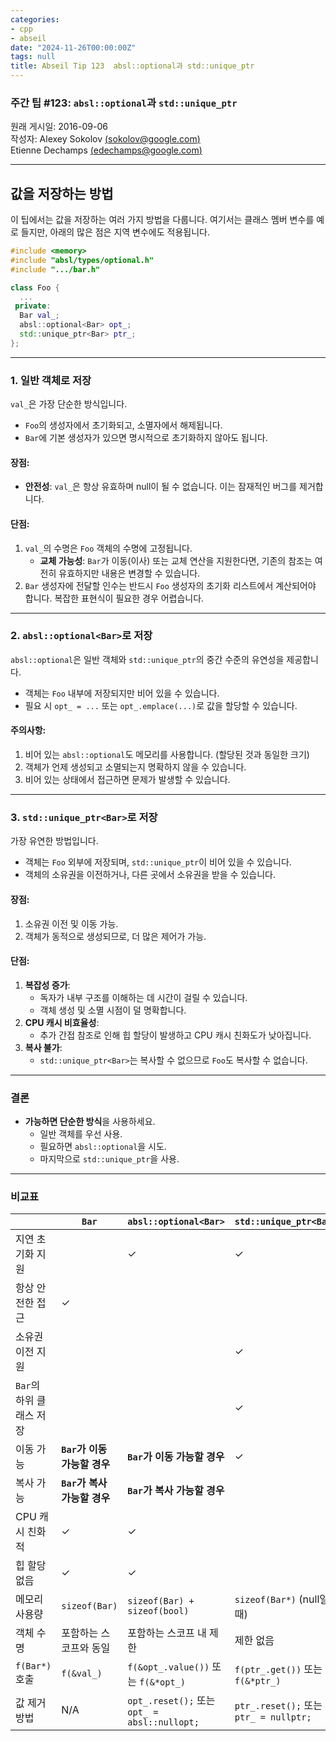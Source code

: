 ```yaml
---
categories:
- cpp
- abseil
date: "2024-11-26T00:00:00Z"
tags: null
title: Abseil Tip 123  absl::optional과 std::unique_ptr
---
```


### 주간 팁 #123: `absl::optional`과 `std::unique_ptr`

원래 게시일: 2016-09-06  
작성자: Alexey Sokolov [(sokolov@google.com)](mailto:sokolov@google.com)  
Etienne Dechamps [(edechamps@google.com)](mailto:edechamps@google.com)

---

## 값을 저장하는 방법

이 팁에서는 값을 저장하는 여러 가지 방법을 다룹니다. 여기서는 클래스 멤버 변수를 예로 들지만, 아래의 많은 점은 지역 변수에도 적용됩니다.

```cpp
#include <memory>
#include "absl/types/optional.h"
#include ".../bar.h"

class Foo {
  ...
 private:
  Bar val_;
  absl::optional<Bar> opt_;
  std::unique_ptr<Bar> ptr_;
};
```

---

### **1. 일반 객체로 저장**

`val_`은 가장 단순한 방식입니다.  
- `Foo`의 생성자에서 초기화되고, 소멸자에서 해제됩니다.
- `Bar`에 기본 생성자가 있으면 명시적으로 초기화하지 않아도 됩니다.

#### **장점**:
- **안전성**: `val_`은 항상 유효하며 null이 될 수 없습니다. 이는 잠재적인 버그를 제거합니다.

#### **단점**:
1. `val_`의 수명은 `Foo` 객체의 수명에 고정됩니다.  
   - **교체 가능성**: `Bar`가 이동(이사) 또는 교체 연산을 지원한다면, 기존의 참조는 여전히 유효하지만 내용은 변경할 수 있습니다.
2. `Bar` 생성자에 전달할 인수는 반드시 `Foo` 생성자의 초기화 리스트에서 계산되어야 합니다. 복잡한 표현식이 필요한 경우 어렵습니다.

---

### **2. `absl::optional<Bar>`로 저장**

`absl::optional`은 일반 객체와 `std::unique_ptr`의 중간 수준의 유연성을 제공합니다.  
- 객체는 `Foo` 내부에 저장되지만 비어 있을 수 있습니다.
- 필요 시 `opt_ = ...` 또는 `opt_.emplace(...)`로 값을 할당할 수 있습니다.

#### **주의사항**:
1. 비어 있는 `absl::optional`도 메모리를 사용합니다. (할당된 것과 동일한 크기)
2. 객체가 언제 생성되고 소멸되는지 명확하지 않을 수 있습니다.
3. 비어 있는 상태에서 접근하면 문제가 발생할 수 있습니다.

---

### **3. `std::unique_ptr<Bar>`로 저장**

가장 유연한 방법입니다.  
- 객체는 `Foo` 외부에 저장되며, `std::unique_ptr`이 비어 있을 수 있습니다.
- 객체의 소유권을 이전하거나, 다른 곳에서 소유권을 받을 수 있습니다.

#### **장점**:
1. 소유권 이전 및 이동 가능.
2. 객체가 동적으로 생성되므로, 더 많은 제어가 가능.

#### **단점**:
1. **복잡성 증가**:
   - 독자가 내부 구조를 이해하는 데 시간이 걸릴 수 있습니다.
   - 객체 생성 및 소멸 시점이 덜 명확합니다.
2. **CPU 캐시 비효율성**:
   - 추가 간접 참조로 인해 힙 할당이 발생하고 CPU 캐시 친화도가 낮아집니다.
3. **복사 불가**:
   - `std::unique_ptr<Bar>`는 복사할 수 없으므로 `Foo`도 복사할 수 없습니다.

---

### **결론**

- **가능하면 단순한 방식**을 사용하세요.
  - 일반 객체를 우선 사용.
  - 필요하면 `absl::optional`을 시도.
  - 마지막으로 `std::unique_ptr`을 사용.

---

### **비교표**

|                     | **`Bar`**                     | **`absl::optional<Bar>`**            | **`std::unique_ptr<Bar>`**            |
|---------------------|-------------------------------|--------------------------------------|---------------------------------------|
| 지연 초기화 지원   |                               | ✓                                    | ✓                                     |
| 항상 안전한 접근    | ✓                             |                                      |                                       |
| 소유권 이전 지원    |                               |                                      | ✓                                     |
| `Bar`의 하위 클래스 저장 |                             |                                      | ✓                                     |
| 이동 가능           | **`Bar`가 이동 가능할 경우** | **`Bar`가 이동 가능할 경우**         | ✓                                     |
| 복사 가능           | **`Bar`가 복사 가능할 경우** | **`Bar`가 복사 가능할 경우**         |                                       |
| CPU 캐시 친화적     | ✓                             | ✓                                    |                                       |
| 힙 할당 없음        | ✓                             | ✓                                    |                                       |
| 메모리 사용량       | `sizeof(Bar)`                | `sizeof(Bar) + sizeof(bool)`         | `sizeof(Bar*)` (null일 때)            |
| 객체 수명           | 포함하는 스코프와 동일       | 포함하는 스코프 내 제한              | 제한 없음                            |
| `f(Bar*)` 호출      | `f(&val_)`                   | `f(&opt_.value())` 또는 `f(&*opt_)` | `f(ptr_.get())` 또는 `f(&*ptr_)`     |
| 값 제거 방법        | N/A                           | `opt_.reset();` 또는 `opt_ = absl::nullopt;` | `ptr_.reset();` 또는 `ptr_ = nullptr;` |

[^deleter]: 사용자 정의 삭제자가 있는 경우 추가 공간이 필요합니다.  
[^padding]: 패딩이 추가될 수 있습니다.